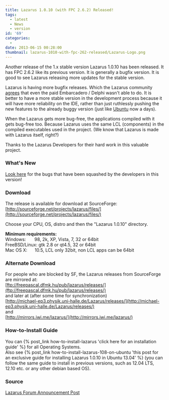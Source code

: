 ```yaml
---
title: Lazarus 1.0.10 (with FPC 2.6.2) Released!
tags:
  - latest
  - News
  - version
id: '69'
categories:
  - 
date: 2013-06-15 00:28:00
thumbnail: lazarus-1010-with-fpc-262-released/Lazarus-Logo.png
---
```


Another release of the 1.x stable version Lazarus 1.0.10 has been released. It has FPC 2.6.2 like its previous version. It is generally a bugfix version. It is good to see Lazarus releasing more updates for the stable version.
<!-- more -->
  
  
Lazarus is having more bugfix releases. Which the Lazarus community [agrees](http://www.lazarus.freepascal.org/index.php/topic,21150.msg123485.html#msg123485) that even the paid Embarcadero / Delphi wasn't able to do. It is better to have a more stable version in the development process because it will have more reliability on the IDE, rather than just ruthlessly pushing the new features to the already buggy version (just like [Ubuntu](http://en.wikipedia.org/wiki/Ubuntu_(operating_system)) now a days).  
  
When the Lazarus gets more bug-free, the applications compiled with it gets bug-free too. Because Lazarus uses the same LCL (components) in the compiled executables used in the project. (We know that Lazarus is made with Lazarus itself, right?)  
  
  
Thanks to the Lazarus Developers for their hard work in this valuable project.  
  

### What's New

[Look here](http://wiki.lazarus.freepascal.org/Lazarus_1.0_fixes_branch#Fixes_for_1.0.10_.28Merged.29) for the bugs that have been squashed by the developers in this version!  
  

### Download

The release is available for download at SourceForge:  
[http://sourceforge.net/projects/lazarus/files/](http://sourceforge.net/projects/lazarus/files/)  
  
Choose your CPU, OS, distro and then the "Lazarus 1.0.10" directory.  
  
**Minimum requirements:**  
Windows:       98, 2k, XP, Vista, 7, 32 or 64bit  
FreeBSD/Linux: gtk 2.8 or qt4.5, 32 or 64bit  
Mac OS X:      10.5, LCL only 32bit, non LCL apps can be 64bit  
  

### Alternate Download

For people who are blocked by SF, the Lazarus releases from SourceForge are mirrored at:  
[ftp://freepascal.dfmk.hu/pub/lazarus/releases/](ftp://freepascal.dfmk.hu/pub/lazarus/releases/)  
and later at (after some time for synchronization)  
[http://michael-ep3.physik.uni-halle.de/Lazarus/releases/](http://michael-ep3.physik.uni-halle.de/Lazarus/releases/)  
and  
[http://mirrors.iwi.me/lazarus/](http://mirrors.iwi.me/lazarus/)  
  

### How-to-Install Guide

  
You can {% post_link how-to-install-lazarus 'click here for an installation guide' %} for all Operating Systems.  
Also see {% post_link how-to-install-lazarus-108-on-ubuntu 'this post for an exclusive guide for installing Lazarus 1.0.10 in Ubuntu 13.04' %} (you can follow the same guide to install in previous versions, such as 12.04 LTS, 12.10 etc. or any other debian based OS).  
  

### Source

[Lazarus Forum Announcement Post](http://www.lazarus.freepascal.org/index.php/topic,21150.0.html)
